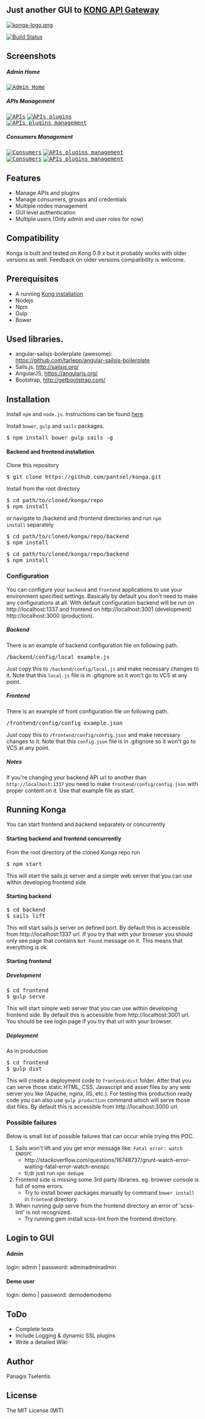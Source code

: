 ## Just another GUI to [KONG API Gateway](http://getkong.org)

[![konga-logo.png](screenshots/konga-logo.png)](screenshots/konga-logo.png?raw=true)

[![Build Status](https://travis-ci.org/pantsel/konga.svg?branch=master)](https://travis-ci.org/pantsel/konga)

## Screenshots

##### Admin Home
<kbd>[![Admin Home](screenshots/thumbs/admin.jpg)](screenshots/admin.png?raw=true)</kbd>

##### APIs Management
<kbd>[![APIs](screenshots/thumbs/apis.jpg)](screenshots/apis.png?raw=true)</kbd>   <kbd>[![APIs plugins](screenshots/thumbs/apis-plugins.jpg)](screenshots/apis-plugins.png?raw=true)</kbd>  
<kbd>[![APIs plugins management](screenshots/thumbs/manage-api-plugins.jpg)](screenshots/manage-api-pugins.png?raw=true)</kbd>

##### Consumers Management
<kbd>[![Consumers](screenshots/thumbs/consumers.jpg)](screenshots/consumers.png?raw=true)</kbd>  <kbd>[![APIs plugins management](screenshots/thumbs/consumers-cfg-info.jpg)](screenshots/consumers-cfg-info.png?raw=true)</kbd>  
<kbd>[![Consumers](screenshots/thumbs/consumers-cfg-groups.jpg)](screenshots/consumers-cfg-groups.png?raw=true)</kbd>  <kbd>[![APIs plugins management](screenshots/thumbs/consumers-cfg-creds.jpg)](screenshots/consumers-cfg-creds.png?raw=true)</kbd>
## Features
* Manage APIs and plugins
* Manage consumers, groups and credentials
* Multiple nodes management
* GUI level authentication
* Multiple users (Only admin and user roles for now)

## Compatibility
Konga is built and tested on Kong 0.9.x but it probably works with older versions as well.
Feedback on older versions compatibility is welcome.

## Prerequisites
- A running [Kong installation](https://getkong.org/) 
- Nodejs
- Npm
- Gulp
- Bower

## Used libraries.
* angular-sailsjs-boilerplate (awesome): https://github.com/tarlepp/angular-sailsjs-boilerplate
* Sails.js, http://sailsjs.org/
* AngularJS, https://angularjs.org/
* Bootstrap, http://getbootstrap.com/

## Installation
Install <code>npm</code> and <code>node.js</code>. Instructions can be found [here](http://sailsjs.org/#/getStarted?q=what-os-do-i-need).

Install <code>bower</code>, <code>gulp</code> and <code>sails</code> packages.
<pre>
$ npm install bower gulp sails -g
</pre>

#### Backend and frontend installation

Clone this repository
<pre>
$ git clone https://github.com/pantsel/konga.git
</pre>

Install from the root directory

<pre>
$ cd path/to/cloned/konga/repo
$ npm install
</pre>

or navigate to /backend and /frontend directories and run <code>npm install</code> separately

<pre>
$ cd path/to/cloned/konga/repo/backend
$ npm install
</pre>
<pre>
$ cd path/to/cloned/konga/repo/backend
$ npm install
</pre>

### Configuration
You can configure your <code>backend</code> and <code>frontend</code> applications to use your environment specified
settings. Basically by default you don't need to make any configurations at all. With default configuration backend will be run on http://localhost:1337 and frontend on http://localhost:3001 (development) http://localhost:3000 (production).

##### Backend
There is an example of backend configuration file on following path.

<pre>
/backend/config/local_example.js
</pre>

Just copy this to <code>/backend/config/local.js</code> and make necessary changes to it. Note that this
<code>local.js</code> file is in .gitignore so it won't go to VCS at any point.

##### Frontend
There is an example of front configuration file on following path.

<pre>
/frontend/config/config_example.json
</pre>

Just copy this to <code>/frontend/config/config.json</code> and make necessary changes to it. Note that this
<code>config.json</code> file is in .gitignore so it won't go to VCS at any point.

##### Notes
If you're changing your backend API url to another than <code>http://localhost:1337</code> you need to make
<code>frontend/config/config.json</code> with proper content on it. Use that example file as start.

## Running Konga
You can start frontend and backend separately or concurrently
#### Starting backend and frontend concurrently
From the root directory of the cloned Konga repo run
<pre>
$ npm start
</pre>

This will start the sails.js server and a simple web server that you can use within developing frontend side.

#### Starting backend
<pre>
$ cd backend
$ sails lift
</pre>

This will start sails.js server on defined port. By default this is accessible from http://localhost:1337 url. If you
try that with your browser you should only see page that contains <code>Not Found</code> message on it. This means that
everything is ok.

#### Starting frontend

##### Development #####
<pre>
$ cd frontend
$ gulp serve
</pre>

This will start simple web server that you can use within developing frontend side. By default this is accessible from http://localhost:3001 url. You should be see login page if you try that url with your browser.

##### Deployment #####
As in production
<pre>
$ cd frontend
$ gulp dist
</pre>

This will create a deployment code to ```frontend/dist``` folder. After that you can serve those static HTML, CSS,
Javascript and asset files by any web server you like (Apache, nginx, IIS, etc.). For testing this production ready code
you can also use ```gulp production``` command which will serve those dist files. By default this is accessible from
http://localhost:3000 url.

### Possible failures
Below is small list of possible failures that can occur while trying this POC.

<ol>
    <li>Sails won't lift and you get error message like: <code>Fatal error: watch ENOSPC</code>
        <ul>
            <li>http://stackoverflow.com/questions/16748737/grunt-watch-error-waiting-fatal-error-watch-enospc</li>
            <li>tl;dr just run <code>npm dedupe</code>
        </ul>
    </li>
    <li>Frontend side is missing some 3rd party libraries. eg. browser console is full of some errors.
        <ul>
            <li>Try to install bower packages manually by command <code>bower install</code> in <code>frontend</code> directory.
        </ul>        
    </li>
    <li>When running gulp serve from the frontend directory an error of 'scss-lint' is not recognized.
        <ul>
            <li>Try running gem install scss-lint from the frontend directory.
        </ul>        
    </li>
</ol>

## Login to GUI

#### Admin
login: admin | password: adminadminadmin

#### Demo user
login: demo | password: demodemodemo

## ToDo
* Complete tests
* Include Logging & dynamic SSL plugins
* Write a detailed Wiki

## Author
Panagis Tselentis

## License
The MIT License (MIT)
